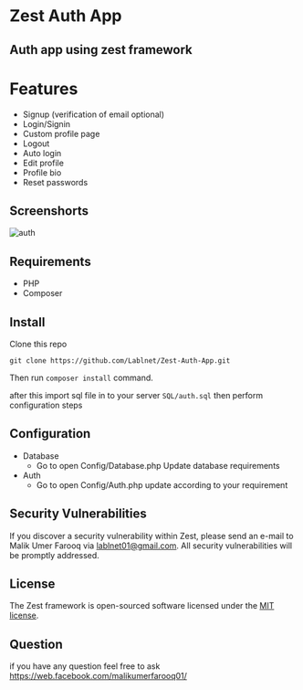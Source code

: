 # Zest Auth App

## Auth app using zest framework 

# Features

- Signup (verification of email optional)
- Login/Signin 
- Custom profile page
- Logout
- Auto login
- Edit profile
- Profile bio
- Reset passwords

## Screenshorts

![auth](https://i.imgur.com/us7giXa.png)



## Requirements

- PHP
- Composer

## Install

Clone this repo

``` git clone https://github.com/Lablnet/Zest-Auth-App.git ```

Then run ```composer install``` command.

after this import sql file in to your server ```SQL/auth.sql``` then perform configuration steps

## Configuration

- Database
    - Go to open Config/Database.php Update database requirements
- Auth 
     - Go to open Config/Auth.php update according to your requirement

## Security Vulnerabilities

If you discover a security vulnerability within Zest, 
please send an e-mail to Malik Umer Farooq
via [lablnet01@gmail.com](mailto:lablnet01@gmail.com). 
All security vulnerabilities will be promptly addressed.

## License

The Zest framework is open-sourced software 
licensed under the [MIT license](https://opensource.org/licenses/MIT).

## Question

if you have any question feel free to ask 
https://web.facebook.com/malikumerfarooq01/
